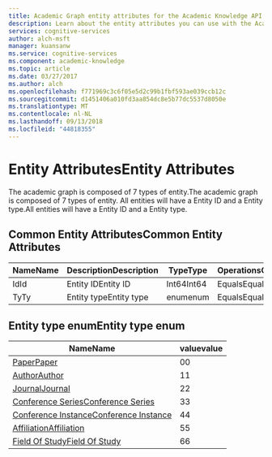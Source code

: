 ```yaml
---
title: Academic Graph entity attributes for the Academic Knowledge API | Microsoft Docs
description: Learn about the entity attributes you can use with the Academic Graph in the Academic Knowledge API.
services: cognitive-services
author: alch-msft
manager: kuansanw
ms.service: cognitive-services
ms.component: academic-knowledge
ms.topic: article
ms.date: 03/27/2017
ms.author: alch
ms.openlocfilehash: f771969c3c6f05e5d2c99b1fbf593ae039ccb12c
ms.sourcegitcommit: d1451406a010fd3aa854dc8e5b77dc5537d8050e
ms.translationtype: MT
ms.contentlocale: nl-NL
ms.lasthandoff: 09/13/2018
ms.locfileid: "44818355"
---
```

# <a name="entity-attributes"></a><span data-ttu-id="358d7-103">Entity Attributes</span><span class="sxs-lookup"><span data-stu-id="358d7-103">Entity Attributes</span></span>

<span data-ttu-id="358d7-104">The academic graph is composed of 7 types of entity.</span><span class="sxs-lookup"><span data-stu-id="358d7-104">The academic graph is composed of 7 types of entity.</span></span> <span data-ttu-id="358d7-105">All entities will have a Entity ID and a Entity type.</span><span class="sxs-lookup"><span data-stu-id="358d7-105">All entities will have a Entity ID and a Entity type.</span></span>

## <a name="common-entity-attributes"></a><span data-ttu-id="358d7-106">Common Entity Attributes</span><span class="sxs-lookup"><span data-stu-id="358d7-106">Common Entity Attributes</span></span>
<span data-ttu-id="358d7-107">Name</span><span class="sxs-lookup"><span data-stu-id="358d7-107">Name</span></span>    |<span data-ttu-id="358d7-108">Description</span><span class="sxs-lookup"><span data-stu-id="358d7-108">Description</span></span>                |<span data-ttu-id="358d7-109">Type</span><span class="sxs-lookup"><span data-stu-id="358d7-109">Type</span></span>       | <span data-ttu-id="358d7-110">Operations</span><span class="sxs-lookup"><span data-stu-id="358d7-110">Operations</span></span>
------- | ------------------------- | --------- | ----------------------------
<span data-ttu-id="358d7-111">Id</span><span class="sxs-lookup"><span data-stu-id="358d7-111">Id</span></span>      |<span data-ttu-id="358d7-112">Entity ID</span><span class="sxs-lookup"><span data-stu-id="358d7-112">Entity ID</span></span>                  |<span data-ttu-id="358d7-113">Int64</span><span class="sxs-lookup"><span data-stu-id="358d7-113">Int64</span></span>      |<span data-ttu-id="358d7-114">Equals</span><span class="sxs-lookup"><span data-stu-id="358d7-114">Equals</span></span>
<span data-ttu-id="358d7-115">Ty</span><span class="sxs-lookup"><span data-stu-id="358d7-115">Ty</span></span>      |<span data-ttu-id="358d7-116">Entity type</span><span class="sxs-lookup"><span data-stu-id="358d7-116">Entity type</span></span>                |<span data-ttu-id="358d7-117">enum</span><span class="sxs-lookup"><span data-stu-id="358d7-117">enum</span></span>   |<span data-ttu-id="358d7-118">Equals</span><span class="sxs-lookup"><span data-stu-id="358d7-118">Equals</span></span>

## <a name="entity-type-enum"></a><span data-ttu-id="358d7-119">Entity type enum</span><span class="sxs-lookup"><span data-stu-id="358d7-119">Entity type enum</span></span>
<span data-ttu-id="358d7-120">Name</span><span class="sxs-lookup"><span data-stu-id="358d7-120">Name</span></span>                                                            |<span data-ttu-id="358d7-121">value</span><span class="sxs-lookup"><span data-stu-id="358d7-121">value</span></span>
----------------------------------------------------------------|-----
[<span data-ttu-id="358d7-122">Paper</span><span class="sxs-lookup"><span data-stu-id="358d7-122">Paper</span></span>](PaperEntityAttributes.md)                               |<span data-ttu-id="358d7-123">0</span><span class="sxs-lookup"><span data-stu-id="358d7-123">0</span></span>
[<span data-ttu-id="358d7-124">Author</span><span class="sxs-lookup"><span data-stu-id="358d7-124">Author</span></span>](AuthorEntityAttributes.md)                             |<span data-ttu-id="358d7-125">1</span><span class="sxs-lookup"><span data-stu-id="358d7-125">1</span></span>
[<span data-ttu-id="358d7-126">Journal</span><span class="sxs-lookup"><span data-stu-id="358d7-126">Journal</span></span>](JournalEntityAttributes.md)                           |<span data-ttu-id="358d7-127">2</span><span class="sxs-lookup"><span data-stu-id="358d7-127">2</span></span>
[<span data-ttu-id="358d7-128">Conference Series</span><span class="sxs-lookup"><span data-stu-id="358d7-128">Conference Series</span></span>](JournalEntityAttributes.md)                 |<span data-ttu-id="358d7-129">3</span><span class="sxs-lookup"><span data-stu-id="358d7-129">3</span></span>
[<span data-ttu-id="358d7-130">Conference Instance</span><span class="sxs-lookup"><span data-stu-id="358d7-130">Conference Instance</span></span>](ConferenceInstanceEntityAttributes.md)    |<span data-ttu-id="358d7-131">4</span><span class="sxs-lookup"><span data-stu-id="358d7-131">4</span></span>
[<span data-ttu-id="358d7-132">Affiliation</span><span class="sxs-lookup"><span data-stu-id="358d7-132">Affiliation</span></span>](AffiliationEntityAttributes.md)                   |<span data-ttu-id="358d7-133">5</span><span class="sxs-lookup"><span data-stu-id="358d7-133">5</span></span>
[<span data-ttu-id="358d7-134">Field Of Study</span><span class="sxs-lookup"><span data-stu-id="358d7-134">Field Of Study</span></span>](FieldsOfStudyEntityAttributes.md)                      |<span data-ttu-id="358d7-135">6</span><span class="sxs-lookup"><span data-stu-id="358d7-135">6</span></span>

